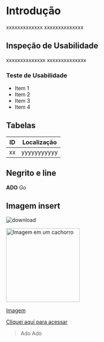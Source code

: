 # Introdução
xxxxxxxxxxxxx
xxxxxxxxxxxxxx

## Inspeção de Usabilidade
xxxxxxxxxxxxxx
xxxxxxxxxxxxxx

### Teste de Usabilidade
- Item 1
- Item 2
- Item 3
- Item 4

## Tabelas
|ID|Localização|
|--|-----------|
|xx|yyyyyyyyyyy|

## Negrito e line
 **ADO**
 _Go_

## Imagem insert
![download](https://github.com/user-attachments/assets/f8e524df-4a22-4483-ad74-43c0705bc82d)

<img src="https://github.com/user-attachments/assets/f8e524df-4a22-4483-ad74-43c0705bc82d" alt="Imagem em um cachorro" width="200">

[Imagem](https://github.com/user-attachments/assets/f8e524df-4a22-4483-ad74-43c0705bc82d)

[Cliquei aqui para acessar](https://github.com/user-attachments/assets/f8e524df-4a22-4483-ad74-43c0705bc82d)

>Ado
>Ado

